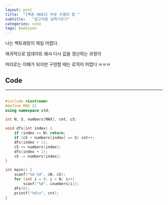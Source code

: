```yaml
---
layout: post
title:  "[백준-9663] 부분 수열의 합 "
subtitle:   "알고리즘 실력기르기"
categories: cote
tags: baekjoon
---
```


나는 백트래킹이 제일 어렵다. 

재귀적으로 업데이트 돼서 다시 값을 갱신하는 과정이 

머리로는 이해가 되지만 구현할 때는 로직이 어렵다 ㅠㅠㅠ

## Code
---

```cpp 
  
#include <iostream>
#define MAX 21
using namespace std;

int N, S, numbers[MAX], cnt, cS;

void dfs(int index) {
	if (index == N) return;
	if (cS + numbers[index] == S) cnt++;
	dfs(index + 1);
	cS += numbers[index];
	dfs(index + 1);
	cS -= numbers[index];
}

int main() {
	scanf("%d %d", &N, &S);
	for (int i = 0; i < N; i++) 
		scanf("%d", &numbers[i]);
	dfs(0);
	printf("%d\n", cnt);
}
```


